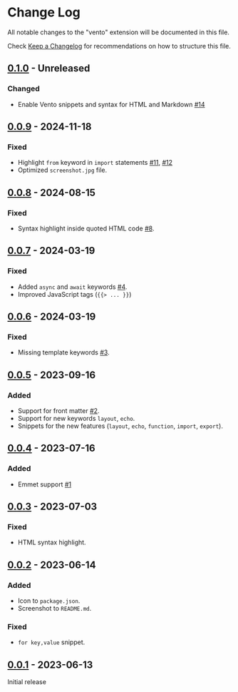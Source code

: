 # Change Log
All notable changes to the "vento" extension will be documented in this file.

Check [Keep a Changelog](http://keepachangelog.com/) for recommendations on how
to structure this file.

## [0.1.0] - Unreleased
### Changed
- Enable Vento snippets and syntax for HTML and Markdown [#14]

## [0.0.9] - 2024-11-18
### Fixed
- Highlight `from` keyword in `import` statements [#11], [#12]
- Optimized `screenshot.jpg` file.

## [0.0.8] - 2024-08-15
### Fixed
- Syntax highlight inside quoted HTML code [#8].

## [0.0.7] - 2024-03-19
### Fixed
- Added `async` and `await` keywords [#4].
- Improved JavaScript tags (`{{> ... }}`)

## [0.0.6] - 2024-03-19
### Fixed
- Missing template keywords [#3].

## [0.0.5] - 2023-09-16
### Added
- Support for front matter [#2].
- Support for new keywords `layout`, `echo`.
- Snippets for the new features (`layout`, `echo`, `function`, `import`,
  `export`).

## [0.0.4] - 2023-07-16
### Added
- Emmet support [#1]

## [0.0.3] - 2023-07-03
### Fixed
- HTML syntax highlight.

## [0.0.2] - 2023-06-14
### Added
- Icon to `package.json`.
- Screenshot to `README.md`.

### Fixed
- `for key,value` snippet.

## [0.0.1] - 2023-06-13
Initial release

[#1]: https://github.com/oscarotero/vscode-vento/issues/1
[#2]: https://github.com/oscarotero/vscode-vento/issues/2
[#3]: https://github.com/oscarotero/vscode-vento/issues/3
[#4]: https://github.com/oscarotero/vscode-vento/issues/4
[#8]: https://github.com/oscarotero/vscode-vento/issues/8
[#11]: https://github.com/oscarotero/vscode-vento/issues/11
[#12]: https://github.com/oscarotero/vscode-vento/issues/12
[#14]: https://github.com/oscarotero/vscode-vento/issues/14

[0.1.0]: https://github.com/oscarotero/vscode-vento/compare/v0.0.9...HEAD
[0.0.9]: https://github.com/oscarotero/vscode-vento/compare/v0.0.8...v0.0.9
[0.0.8]: https://github.com/oscarotero/vscode-vento/compare/v0.0.7...v0.0.8
[0.0.7]: https://github.com/oscarotero/vscode-vento/compare/v0.0.6...v0.0.7
[0.0.6]: https://github.com/oscarotero/vscode-vento/compare/v0.0.5...v0.0.6
[0.0.5]: https://github.com/oscarotero/vscode-vento/compare/v0.0.4...v0.0.5
[0.0.4]: https://github.com/oscarotero/vscode-vento/compare/v0.0.3...v0.0.4
[0.0.3]: https://github.com/oscarotero/vscode-vento/compare/v0.0.2...v0.0.3
[0.0.2]: https://github.com/oscarotero/vscode-vento/compare/v0.0.1...v0.0.2
[0.0.1]: https://github.com/oscarotero/vscode-vento/releases/tag/v0.0.1
